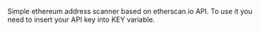 Simple ethereum address scanner based on etherscan.io API.
To use it you need to insert your API key into KEY variable.
